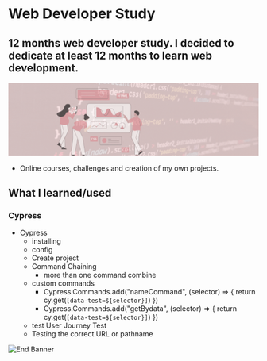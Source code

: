# Web Developer Study
## 12 months web developer study. I decided to dedicate at least 12 months to learn web development.

![Begin Banner](/Documentation/top-1200x350.gif)

* Online courses, challenges and creation of my own projects.

## What I learned/used 
### Cypress 
* Cypress
    * installing
    * config
    * Create project
    * Command Chaining
        * more than one command combine
    * custom commands
        * Cypress.Commands.add("nameCommand", (selector) => { return cy.get(`[data-test=${selector}]`) })
        * Cypress.Commands.add("getBydata", (selector) => { return cy.get(`[data-test=${selector}]`) })
    * test User Journey Test
    * Testing the correct URL or pathname
    



   

![End Banner](/Documentation/botton-1200x350.gif)